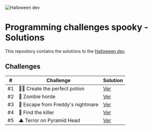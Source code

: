 ![Halloween dev](halloween-dev.jpg)

# Programming challenges spooky - Solutions

This repository contains the solutions to the [Halloween dev](halloween.dev).

## Challenges

|# | Challenge | Solution |
|--| --------- | -------- |
|#1| 🧙‍♀️ Create the perfect potion| [Ver](./challenges/01/01.js) |
|#2|🧟 Zombie horde| [Ver](./challenges/02/02.js) |
|#3|🛌 Escape from Freddy's nightmare| [Ver](./challenges/03/03.js) |
|#4|🔪 Find the killer| [Ver](./challenges/04/04.js) |
|#5|▲ Terror on Pyramid Head| [Ver](./challenges/05/05.js) |